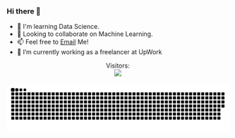 ### Hi there 👋


- 🔭 I'm learning Data Science.
- 🤔 Looking to collaborate on Machine Learning.
- 📫 Feel free to [Email](mailto:sedeeq.alaa@gmail.com) Me!
- 🌱 I’m currently working as a freelancer at UpWork


<!--
[![GitHub Streak](https://github-readme-streak-stats.herokuapp.com/?user=Eurus-Holmes&theme=buefy-dark)](https://git.io/streak-stats)
-->



<!--
![Top Langs](https://github-readme-stats.vercel.app/api/top-langs/?username=Eurus-Holmes&layout=compact&count_private=true&bg_color=30,e96443,904e95&title_color=fff&text_color=fff)
-->




<p align="center"> 
  Visitors:<br>
  <img src="https://profile-counter.glitch.me/AlaaSedeeq/count.svg" />
</p>



![github contribution grid snake animation](https://raw.githubusercontent.com/Eurus-Holmes/Eurus-Holmes/output/github-contribution-grid-snake.svg)
